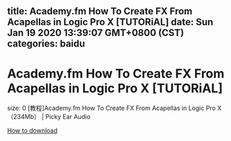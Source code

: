 
title: Academy.fm How To Create FX From Acapellas in Logic Pro X [TUTORiAL]
date: Sun Jan 19 2020 13:39:07 GMT+0800 (CST)    
categories: baidu
---

# Academy.fm How To Create FX From Acapellas in Logic Pro X [TUTORiAL]
size: 0
 [教程]Academy.fm How To Create FX From Acapellas in Logic Pro X（234Mb） | Picky Ear Audio
 

[How to download](https://bpcam.bemobtrk.com/go/2ceec3aa-1ca2-46d6-b9ff-aaa5c184517c?jno=5219)